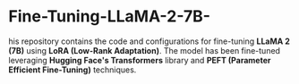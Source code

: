 # Fine-Tuning-LLaMA-2-7B-
his repository contains the code and configurations for fine-tuning **LLaMA 2 (7B)** using **LoRA (Low-Rank Adaptation)**. The model has been fine-tuned leveraging **Hugging Face's Transformers** library and **PEFT (Parameter Efficient Fine-Tuning)** techniques.
